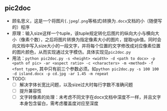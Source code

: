## pic2doc
- 顾名思义，这是一个将图片(`.jpeg`/`.png`等格式)转换为`.docx`文档的小（随便写的）程序
- 原理：输入size这样一个tuple，该tuple规定转化后图片的纵向大小与横向大小（像素个数），之后将图片转换为指定像素大小的图片，提取rgb值。同时会向文档中写入size大小的一段文字，并将每个位置的文字修改成对应像素位置的图片颜色，从而实现通过文字模仿。具体实现见`pic2doc.py`
- 用法：`python pic2doc.py -s <height> <width> -d <path to docx> -p <path of pic> -ar <aspect ratio> -c <characters> -m <method> -f <font type>`, 其中只有前三个参数必须。如`python pic2doc.py -s 100 100 -d island.docx -p cd.jpg -ar 1.45 -m repeat`
- TODO: 
    - [ ] 解决字体长宽比问题，以及size过大时每行字数不准确问题
    - [ ] 提升兼容性
    - [ ] 文字转像素的处理：未考虑不同文字在docx文档中深度不一样，并且文字本身包含留白，需考虑覆盖度对应至深度